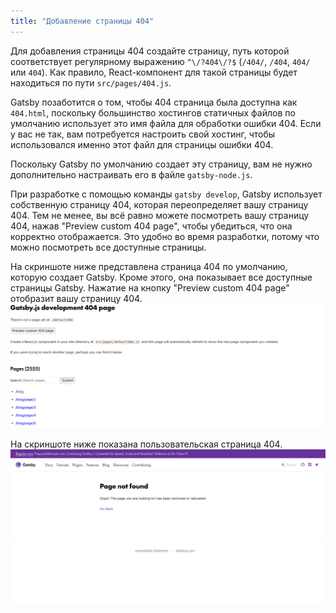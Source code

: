 ```yaml
---
title: "Добавление страницы 404"
---
```


Для добавления страницы 404 создайте страницу, путь которой соответствует регулярному выражению
`^\/?404\/?$` (`/404/`, `/404`, `404/` или `404`). Как правило, React-компонент для такой страницы будет находиться по пути
`src/pages/404.js`.

Gatsby позаботится о том, чтобы 404 страница была доступна как `404.html`, поскольку большинство
хостингов статичных файлов по умолчанию использует это имя файла для обработки ошибки 404. Если у вас не так, 
вам потребуется настроить свой хостинг, чтобы 
использовался именно этот файл для страницы ошибки 404. 

Поскольку Gatsby по умолчанию создает эту страницу, 
вам не нужно дополнительно настраивать его в файле `gatsby-node.js`.

При разработке с помощью команды `gatsby develop`, Gatsby использует собственную страницу 404,
которая переопределяет вашу страницу 404. Тем не менее, вы всё равно можете посмотреть вашу страницу 404, 
нажав "Preview custom 404 page", чтобы убедиться, что она корректно отображается. Это удобно
во время разработки, потому что можно посмотреть все доступные страницы.

На скриншоте ниже представлена страница 404 по умолчанию, которую создает Gatsby.
Кроме этого, она показывает все доступные страницы Gatsby. Нажатие на кнопку "Preview custom 404
page" отобразит вашу страницу 404.
![Стандартная страница 404 в Gatsby](images/gatsby-default-404.png)

На скриншоте ниже показана пользовательская страница 404.
![Пользовательская страница 404 в Gatsby](images/gatsby-custom-404.png)
